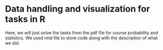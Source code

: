 # Data handling and visualization for tasks in R


Here, we will just solve the tasks from the pdf file for course probability and statistics. We used rmd file to store code along with the description of what we did.